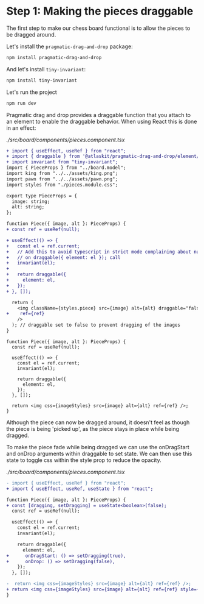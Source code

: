 # Step 1: Making the pieces draggable

The first step to make our chess board functional is to allow the pieces to be dragged around.

Let's install the `pragmatic-drag-and-drop` package:

```bash
npm install pragmatic-drag-and-drop
```

And let's install `tiny-invariant`:

```bash
npm install tiny-invariant
```

Let's run the project

```bash
npm run dev
```

Pragmatic drag and drop provides a draggable function that you attach to an element to enable the draggable behavior. When using React this is done in an effect:

_./src/board/components/pieces.component.tsx_

```diff
+ import { useEffect, useRef } from "react";
+ import { draggable } from '@atlaskit/pragmatic-drag-and-drop/element/adapter';
+ import invariant from "tiny-invariant";
import { PieceProps } from "../board.model";
import king from "../../assets/king.png";
import pawn from "../../assets/pawn.png";
import styles from "./pieces.module.css";

export type PieceProps = {
  image: string;
  alt: string;
};

function Piece({ image, alt }: PieceProps) {
+ const ref = useRef(null);

+ useEffect(() => {
+   const el = ref.current;
+   // Add this to avoid typescript in strict mode complaining about null
+   // on draggable({ element: el }); call
+   invariant(el);
+
+   return draggable({
+     element: el,
+   });
+ }, []);

  return (
    <img className={styles.piece} src={image} alt={alt} draggable="false"
+    ref={ref}
    />
  ); // draggable set to false to prevent dragging of the images
}
```

```tsx
function Piece({ image, alt }: PieceProps) {
  const ref = useRef(null);

  useEffect(() => {
    const el = ref.current;
    invariant(el);

    return draggable({
      element: el,
    });
  }, []);

  return <img css={imageStyles} src={image} alt={alt} ref={ref} />;
}
```

Although the piece can now be dragged around, it doesn't feel as though the piece is being 'picked up', as the piece stays in place while being dragged.

To make the piece fade while being dragged we can use the onDragStart and onDrop arguments within draggable to set state. We can then use this state to toggle css within the style prop to reduce the opacity.

_./src/board/components/pieces.component.tsx_

```diff
- import { useEffect, useRef } from "react";
+ import { useEffect, useRef, useState } from "react";

function Piece({ image, alt }: PieceProps) {
+ const [dragging, setDragging] = useState<boolean>(false);
  const ref = useRef(null);

  useEffect(() => {
    const el = ref.current;
    invariant(el);

    return draggable({
      element: el,
+      onDragStart: () => setDragging(true),
+      onDrop: () => setDragging(false),
    });
  }, []);

-  return <img css={imageStyles} src={image} alt={alt} ref={ref} />;
+ return <img css={imageStyles} src={image} alt={alt} ref={ref} style={{ opacity: dragging ? 0.4 : 1 }} />;
}
```
